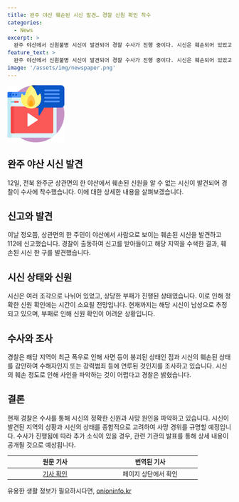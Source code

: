 ```yaml
---
title: 완주 야산 훼손된 시신 발견… 경찰 신원 확인 착수
categories:
  - News
excerpt: >
  완주 야산에서 신원불명 시신이 발견되어 경찰 수사가 진행 중이다. 시신은 훼손되어 있었고, 부패가 상당히 진행된 상태였다. 경찰은 신원 확인에 시간이 소요될 것으로 예상하며, 사망 원인과 관련해 다양한 가능성을 염두에 두고 조사 중이다. 현장은 최근의 폭우로 인해 붕괴된 상태이며, 폭행이나 살인 등의 가능성도 염두에 둔다.
feature_text: >
  완주 야산에서 신원불명 시신이 발견되어 경찰 수사가 진행 중이다. 시신은 훼손되어 있었고, 부패가 상당히 진행된 상태였다. 경찰은 신원 확인에 시간이 소요될 것으로 예상하며, 사망 원인과 관련해 다양한 가능성을 염두에 두고 조사 중이다. 현장은 최근의 폭우로 인해 붕괴된 상태이며, 폭행이나 살인 등의 가능성도 염두에 둔다.
image: '/assets/img/newspaper.png'
---
```


<p><img src="/assets/img/news.png" alt="rentncar 속보" /></p>

<h2>완주 야산 시신 발견</h2>

<p data-ke-size="size16">12일, 전북 완주군 상관면의 한 야산에서 훼손된 신원을 알 수 없는 시신이 발견되어 경찰이 수사에 착수했습니다. 이에 대한 상세한 내용을 살펴보겠습니다.</p>

<h2 data-ke-size="size26">신고와 발견</h2>

<p data-ke-size="size16">이날 정오쯤, 상관면의 한 주민이 야산에서 사람으로 보이는 훼손된 시신을 발견하고 112에 신고했습니다. 경찰이 출동하여 신고를 받아들이고 해당 지역을 수색한 결과, 훼손된 시신 한 구를 발견했습니다.</p>

<h2 data-ke-size="size26">시신 상태와 신원</h2>

<p data-ke-size="size16">시신은 여러 조각으로 나뉘어 있었고, 상당한 부패가 진행된 상태였습니다. 이로 인해 정확한 신원 확인에는 시간이 소요될 전망입니다. 현재까지는 해당 시신이 남성으로 추정되고 있으며, 부패로 인해 신원 확인이 어려운 상황입니다.</p>

<h2 data-ke-size="size26">수사와 조사</h2>

<p data-ke-size="size16">경찰은 해당 지역이 최근 폭우로 인해 사면 등이 붕괴된 상태인 점과 시신의 훼손된 상태를 감안하여 수해자인지 또는 강력범죄 등에 연루된 것인지를 조사하고 있습니다. 시신의 훼손 정도로 인해 사인을 파악하는 것이 어렵다고 경찰은 밝혔습니다.</p>

<h2 data-ke-size="size26">결론</h2>

<p data-ke-size="size16">현재 경찰은 수사를 통해 시신의 정확한 신원과 사망 원인을 파악하고 있습니다. 시신이 발견된 지역의 상황과 시신의 상태를 종합적으로 고려하여 사망 경위를 규명할 예정입니다. 수사가 진행됨에 따라 추가 소식이 있을 경우, 관련 기관의 발표를 통해 상세 내용이 공개될 것으로 예상됩니다.</p>

<table>
    <thead>
        <tr>
            <th style="text-align: center; width: 200px;"><b>원문 기사</b></th>
            <th style="text-align: center; width: 200px;"><b>번역된 기사</b></th>
        </tr>
    </thead>
    <tbody>
        <tr>
            <td style="text-align: center; height: 17px;"><a href="https://www.google.com" target="_blank">기사 확인</a></td>
            <td style="text-align: center; height: 17px;">페이지 상단에서 확인</td>
        </tr>
    </tbody>
</table>
유용한 생활 정보가 필요하시다면, <a href="https://onioninfo.kr" rel="dofollow">onioninfo.kr</a>


